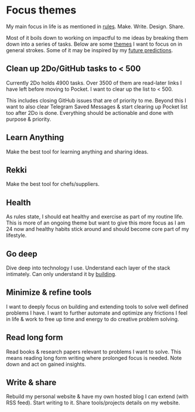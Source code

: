 # Focus themes

My main focus in life is as mentioned in [rules](rules.md). Make. Write. Design. Share.

Most of it boils down to working on impactful to me ideas by breaking them down into a series of tasks. Below are some [themes](https://www.youtube.com/watch?v=NVGuFdX5guE) I want to focus on in general strokes. Some of it may be inspired by my [future predictions](../future/future.md).

## Clean up 2Do/GitHub tasks to < 500

Currently 2Do holds 4900 tasks. Over 3500 of them are read-later links I have left before moving to Pocket. I want to clear up the list to < 500.

This includes closing GitHub issues that are of priority to me. Beyond this I want to also clear Telegram Saved Messages & start clearing up Pocket list too after 2Do is done. Everything should be actionable and done with purpose & priority.

## Learn Anything

Make the best tool for learning anything and sharing ideas.

## Rekki

Make the best tool for chefs/suppliers.

## Health

As rules state, I should eat healthy and exercise as part of my routine life. This is more of an ongoing theme but want to give this more focus as I am 24 now and healthy habits stick around and should become core part of my lifestyle.

## Go deep

Dive deep into technology I use. Understand each layer of the stack intimately. Can only understand it by [building](https://github.com/nikitavoloboev/build-to-learn).

## Minimize & refine tools

I want to deeply focus on building and extending tools to solve well defined problems I have. I want to further automate and optimize any frictions I feel in life & work to free up time and energy to do creative problem solving.

## Read long form

Read books & research papers relevant to problems I want to solve. This means reading long form writing where prolonged focus is needed. Note down and act on gained insights.

## Write & share

Rebuild my personal website & have my own hosted blog I can extend (with RSS feed). Start writing to it. Share tools/projects details on my website.
